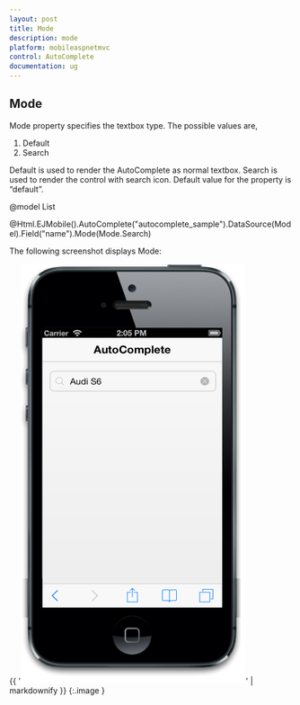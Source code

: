 ```yaml
---
layout: post
title: Mode
description: mode
platform: mobileaspnetmvc
control: AutoComplete 
documentation: ug
---
```


## Mode

Mode property specifies the textbox type. The possible values are,

1. Default
2. Search

Default is used to render the AutoComplete as normal textbox. Search is used to render the control with search icon. Default value for the property is “default”.



@model List<Cars>

@Html.EJMobile().AutoComplete("autocomplete_sample").DataSource(Model).Field("name").Mode(Mode.Search)



The following screenshot displays Mode:

{{ '![](Mode_images/Mode_img1.png)' | markdownify }}
{:.image }


